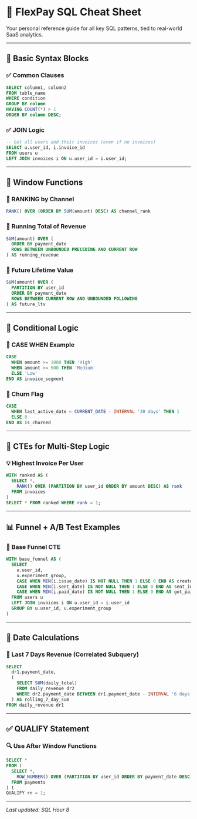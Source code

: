 
# 📘 FlexPay SQL Cheat Sheet
Your personal reference guide for all key SQL patterns, tied to real-world SaaS analytics.

---

## 🧱 Basic Syntax Blocks

### ✅ Common Clauses
```sql
SELECT column1, column2
FROM table_name
WHERE condition
GROUP BY column
HAVING COUNT(*) > 1
ORDER BY column DESC;
```

### ✅ JOIN Logic
```sql
-- Get all users and their invoices (even if no invoices)
SELECT u.user_id, i.invoice_id
FROM users u
LEFT JOIN invoices i ON u.user_id = i.user_id;
```

---

## 🧠 Window Functions

### 🎯 RANKING by Channel
```sql
RANK() OVER (ORDER BY SUM(amount) DESC) AS channel_rank
```

### 🧮 Running Total of Revenue
```sql
SUM(amount) OVER (
  ORDER BY payment_date
  ROWS BETWEEN UNBOUNDED PRECEDING AND CURRENT ROW
) AS running_revenue
```

### 🔮 Future Lifetime Value
```sql
SUM(amount) OVER (
  PARTITION BY user_id
  ORDER BY payment_date
  ROWS BETWEEN CURRENT ROW AND UNBOUNDED FOLLOWING
) AS future_ltv
```

---

## 🧩 Conditional Logic

### 🧠 CASE WHEN Example
```sql
CASE 
  WHEN amount >= 1000 THEN 'High'
  WHEN amount >= 500 THEN 'Medium'
  ELSE 'Low'
END AS invoice_segment
```

### 🎯 Churn Flag
```sql
CASE 
  WHEN last_active_date < CURRENT_DATE - INTERVAL '30 days' THEN 1
  ELSE 0
END AS is_churned
```

---

## 🔁 CTEs for Multi-Step Logic

### 💡 Highest Invoice Per User
```sql
WITH ranked AS (
  SELECT *,
    RANK() OVER (PARTITION BY user_id ORDER BY amount DESC) AS rank
  FROM invoices
)
SELECT * FROM ranked WHERE rank = 1;
```

---

## 📊 Funnel + A/B Test Examples

### 🔬 Base Funnel CTE
```sql
WITH base_funnel AS (
  SELECT
    u.user_id,
    u.experiment_group,
    CASE WHEN MIN(i.issue_date) IS NOT NULL THEN 1 ELSE 0 END AS created_invoice,
    CASE WHEN MIN(i.sent_date) IS NOT NULL THEN 1 ELSE 0 END AS sent_invoice,
    CASE WHEN MIN(i.paid_date) IS NOT NULL THEN 1 ELSE 0 END AS got_paid
  FROM users u
  LEFT JOIN invoices i ON u.user_id = i.user_id
  GROUP BY u.user_id, u.experiment_group
)
```

---

## 📆 Date Calculations

### 📅 Last 7 Days Revenue (Correlated Subquery)
```sql
SELECT
  dr1.payment_date,
  (
    SELECT SUM(daily_total)
    FROM daily_revenue dr2
    WHERE dr2.payment_date BETWEEN dr1.payment_date - INTERVAL '6 days' AND dr1.payment_date
  ) AS rolling_7_day_sum
FROM daily_revenue dr1
```

---

## ✅ QUALIFY Statement

### 🔍 Use After Window Functions
```sql
SELECT *
FROM (
  SELECT *,
    ROW_NUMBER() OVER (PARTITION BY user_id ORDER BY payment_date DESC) AS rn
  FROM payments
) t
QUALIFY rn = 1;
```

---

_Last updated: SQL Hour 8_

